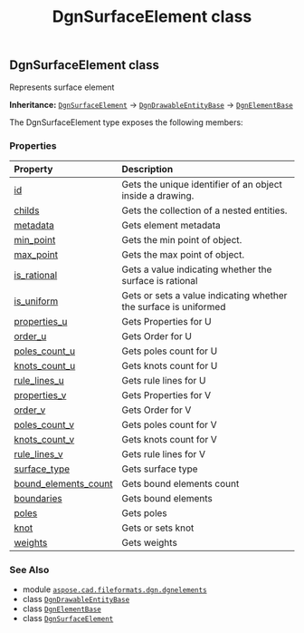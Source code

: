 ﻿---
title: DgnSurfaceElement class
second_title: Aspose.CAD for Python via .NET API References
description: 
type: docs
weight: 270
url: /python-net/aspose.cad.fileformats.dgn.dgnelements/dgnsurfaceelement/
is_root: false
---

## DgnSurfaceElement class

Represents surface element



**Inheritance:** [`DgnSurfaceElement`](/cad/python-net/aspose.cad.fileformats.dgn.dgnelements/dgnsurfaceelement) → 
[`DgnDrawableEntityBase`](/cad/python-net/aspose.cad.fileformats.dgn.dgnelements/dgndrawableentitybase) → 
[`DgnElementBase`](/cad/python-net/aspose.cad.fileformats.dgn.dgnelements/dgnelementbase)



The DgnSurfaceElement type exposes the following members:

### Properties
| Property | Description |
| :- | :- |
| [id](/cad/python-net/aspose.cad.fileformats.dgn.dgnelements/dgnsurfaceelement/id) | Gets the unique identifier of an object inside a drawing. |
| [childs](/cad/python-net/aspose.cad.fileformats.dgn.dgnelements/dgnsurfaceelement/childs) | Gets the collection of a nested entities. |
| [metadata](/cad/python-net/aspose.cad.fileformats.dgn.dgnelements/dgnsurfaceelement/metadata) | Gets element metadata |
| [min_point](/cad/python-net/aspose.cad.fileformats.dgn.dgnelements/dgnsurfaceelement/min_point) | Gets the min point of object. |
| [max_point](/cad/python-net/aspose.cad.fileformats.dgn.dgnelements/dgnsurfaceelement/max_point) | Gets the max point of object. |
| [is_rational](/cad/python-net/aspose.cad.fileformats.dgn.dgnelements/dgnsurfaceelement/is_rational) | Gets a value indicating whether the surface is rational |
| [is_uniform](/cad/python-net/aspose.cad.fileformats.dgn.dgnelements/dgnsurfaceelement/is_uniform) | Gets or sets a value indicating whether the surface is uniformed |
| [properties_u](/cad/python-net/aspose.cad.fileformats.dgn.dgnelements/dgnsurfaceelement/properties_u) | Gets Properties for U |
| [order_u](/cad/python-net/aspose.cad.fileformats.dgn.dgnelements/dgnsurfaceelement/order_u) | Gets Order for U |
| [poles_count_u](/cad/python-net/aspose.cad.fileformats.dgn.dgnelements/dgnsurfaceelement/poles_count_u) | Gets poles count for U |
| [knots_count_u](/cad/python-net/aspose.cad.fileformats.dgn.dgnelements/dgnsurfaceelement/knots_count_u) | Gets knots count for U |
| [rule_lines_u](/cad/python-net/aspose.cad.fileformats.dgn.dgnelements/dgnsurfaceelement/rule_lines_u) | Gets rule lines for U |
| [properties_v](/cad/python-net/aspose.cad.fileformats.dgn.dgnelements/dgnsurfaceelement/properties_v) | Gets Properties for V |
| [order_v](/cad/python-net/aspose.cad.fileformats.dgn.dgnelements/dgnsurfaceelement/order_v) | Gets Order for V |
| [poles_count_v](/cad/python-net/aspose.cad.fileformats.dgn.dgnelements/dgnsurfaceelement/poles_count_v) | Gets poles count for V |
| [knots_count_v](/cad/python-net/aspose.cad.fileformats.dgn.dgnelements/dgnsurfaceelement/knots_count_v) | Gets knots count for V |
| [rule_lines_v](/cad/python-net/aspose.cad.fileformats.dgn.dgnelements/dgnsurfaceelement/rule_lines_v) | Gets rule lines for V |
| [surface_type](/cad/python-net/aspose.cad.fileformats.dgn.dgnelements/dgnsurfaceelement/surface_type) | Gets surface type |
| [bound_elements_count](/cad/python-net/aspose.cad.fileformats.dgn.dgnelements/dgnsurfaceelement/bound_elements_count) | Gets bound elements count |
| [boundaries](/cad/python-net/aspose.cad.fileformats.dgn.dgnelements/dgnsurfaceelement/boundaries) | Gets bound elements |
| [poles](/cad/python-net/aspose.cad.fileformats.dgn.dgnelements/dgnsurfaceelement/poles) | Gets poles |
| [knot](/cad/python-net/aspose.cad.fileformats.dgn.dgnelements/dgnsurfaceelement/knot) | Gets or sets knot |
| [weights](/cad/python-net/aspose.cad.fileformats.dgn.dgnelements/dgnsurfaceelement/weights) | Gets weights |



### See Also
* module [`aspose.cad.fileformats.dgn.dgnelements`](..)
* class [`DgnDrawableEntityBase`](/cad/python-net/aspose.cad.fileformats.dgn.dgnelements/dgndrawableentitybase)
* class [`DgnElementBase`](/cad/python-net/aspose.cad.fileformats.dgn.dgnelements/dgnelementbase)
* class [`DgnSurfaceElement`](/cad/python-net/aspose.cad.fileformats.dgn.dgnelements/dgnsurfaceelement)
